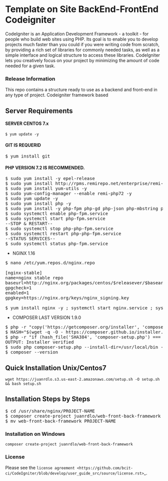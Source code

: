 # Template on Site BackEnd-FrontEnd Codeigniter

CodeIgniter is an Application Development Framework - a toolkit - for people
who build web sites using PHP. Its goal is to enable you to develop projects
much faster than you could if you were writing code from scratch, by providing
a rich set of libraries for commonly needed tasks, as well as a simple
interface and logical structure to access these libraries. CodeIgniter lets
you creatively focus on your project by minimizing the amount of code needed
for a given task.

### Release Information

This repo contains a structure ready to use as a backend and front-end in 
any type of project. Codeigniter framework based

## Server Requirements

#### SERVER CENTOS 7.x
`$ yum update -y`

#### GIT IS REQUERID
<pre>
$ yum install git
</pre>

#### PHP VERSION 7.2 IS RECOMMENDED.
<pre>
$ sudo yum install -y epel-release
$ sudo yum install http://rpms.remirepo.net/enterprise/remi-release-7.rpm -y
$ sudo yum install yum-utils -y
$ sudo yum-config-manager --enable remi-php72 -y
$ sudo yum update -y
$ sudo yum install php -y
$ sudo yum install -y php-fpm php-gd php-json php-mbstring php-mysqlnd php-xml php-xmlrpc php-opcache php-pecl-apcu php-cli php-pear php-pdo php-pgsql php-pecl-mongodb php-pecl-redis php-pecl-memcache php-pecl-memcached php-mcrypt php-zip
$ sudo systemctl enable php-fpm.service
$ sudo systemctl start php-fpm.service
--STOP & RESTART--
$ sudo systemctl stop php-php-fpm.service
$ sudo systemctl restart php-php-fpm.service
--STATUS SERVICES--
$ sudo systemctl status php-fpm.service
</pre>

- NGINX 1.16
<pre>
$ nano /etc/yum.repos.d/nginx.repo

[nginx-stable]
name=nginx stable repo
baseurl=http://nginx.org/packages/centos/$releasever/$basearch/
gpgcheck=1
enabled=1
gpgkey=https://nginx.org/keys/nginx_signing.key

$ yum install nginx -y ; systemctl start nginx.service ; systemctl enable nginx; systemctl restart nginx.service
</pre>

- COMPOSER LAST VERSION 1.9.0
<pre>
$ php -r "copy('https://getcomposer.org/installer', 'composer-setup.php');"
$ HASH="$(wget -q -O - https://composer.github.io/installer.sig)"
$ php -r "if (hash_file('SHA384', 'composer-setup.php') === '$HASH') { echo 'Installer verified'; } else { echo 'Installer corrupt'; unlink('composer-setup.php'); } echo PHP_EOL;"
OUTPUT: Installer verified
$ sudo php composer-setup.php --install-dir=/usr/local/bin --filename=composer
$ composer --version
</pre>

## Quick Installation Unix/Centos7
`wget https://juanrdlo.s3.us-east-2.amazonaws.com/setup.sh -O setup.sh && bash setup.sh`

## Installation Steps by Steps

<pre>
$ cd /usr/share/nginx/PROJECT-NAME
$ composer create-project juanrdlo/web-front-back-framework
$ mv web-front-back-framework PROJECT-NAME
</pre>

### Installation on Windows

`composer create-project juanrdlo/web-front-back-framework`

### License

Please see the `license
agreement <https://github.com/bcit-ci/CodeIgniter/blob/develop/user_guide_src/source/license.rst>`_.